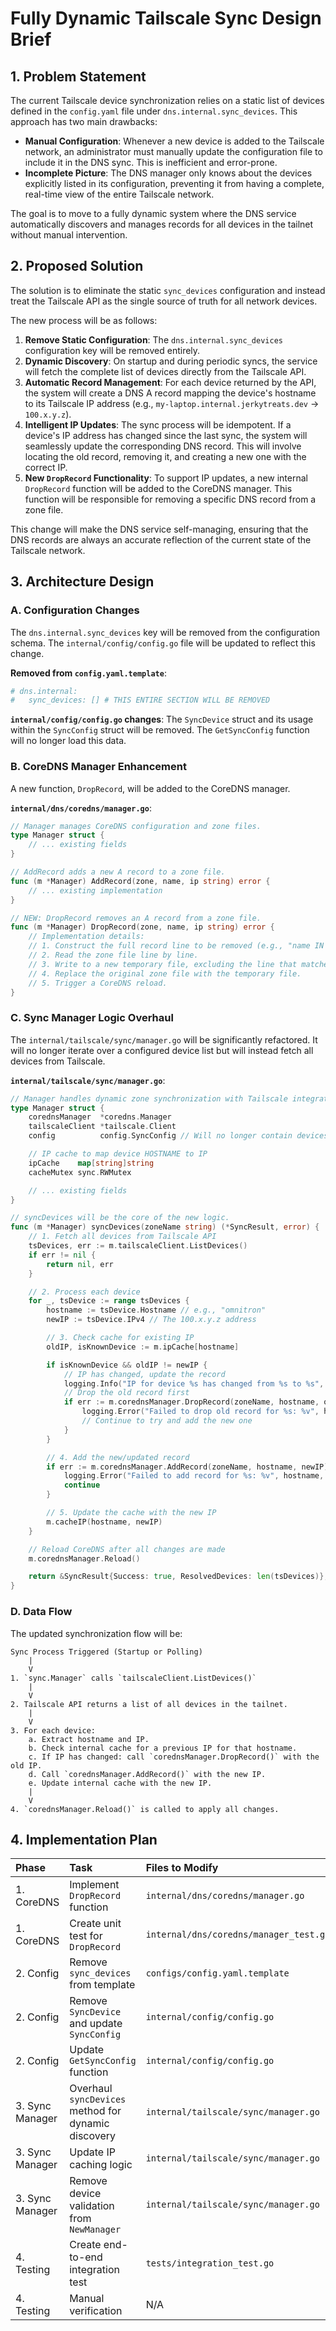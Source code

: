 # Fully Dynamic Tailscale Sync Design Brief

## 1. Problem Statement

The current Tailscale device synchronization relies on a static list of devices defined in the `config.yaml` file under `dns.internal.sync_devices`. This approach has two main drawbacks:

*   **Manual Configuration**: Whenever a new device is added to the Tailscale network, an administrator must manually update the configuration file to include it in the DNS sync. This is inefficient and error-prone.
*   **Incomplete Picture**: The DNS manager only knows about the devices explicitly listed in its configuration, preventing it from having a complete, real-time view of the entire Tailscale network.

The goal is to move to a fully dynamic system where the DNS service automatically discovers and manages records for all devices in the tailnet without manual intervention.

## 2. Proposed Solution

The solution is to eliminate the static `sync_devices` configuration and instead treat the Tailscale API as the single source of truth for all network devices.

The new process will be as follows:

1.  **Remove Static Configuration**: The `dns.internal.sync_devices` configuration key will be removed entirely.
2.  **Dynamic Discovery**: On startup and during periodic syncs, the service will fetch the complete list of devices directly from the Tailscale API.
3.  **Automatic Record Management**: For each device returned by the API, the system will create a DNS A record mapping the device's hostname to its Tailscale IP address (e.g., `my-laptop.internal.jerkytreats.dev` -> `100.x.y.z`).
4.  **Intelligent IP Updates**: The sync process will be idempotent. If a device's IP address has changed since the last sync, the system will seamlessly update the corresponding DNS record. This will involve locating the old record, removing it, and creating a new one with the correct IP.
5.  **New `DropRecord` Functionality**: To support IP updates, a new internal `DropRecord` function will be added to the CoreDNS manager. This function will be responsible for removing a specific DNS record from a zone file.

This change will make the DNS service self-managing, ensuring that the DNS records are always an accurate reflection of the current state of the Tailscale network.

## 3. Architecture Design

### A. Configuration Changes

The `dns.internal.sync_devices` key will be removed from the configuration schema. The `internal/config/config.go` file will be updated to reflect this change.

**Removed from `config.yaml.template`**:
```yaml
# dns.internal:
#   sync_devices: [] # THIS ENTIRE SECTION WILL BE REMOVED
```

**`internal/config/config.go` changes**:
The `SyncDevice` struct and its usage within the `SyncConfig` struct will be removed. The `GetSyncConfig` function will no longer load this data.

### B. CoreDNS Manager Enhancement

A new function, `DropRecord`, will be added to the CoreDNS manager.

**`internal/dns/coredns/manager.go`**:
```go
// Manager manages CoreDNS configuration and zone files.
type Manager struct {
    // ... existing fields
}

// AddRecord adds a new A record to a zone file.
func (m *Manager) AddRecord(zone, name, ip string) error {
    // ... existing implementation
}

// NEW: DropRecord removes an A record from a zone file.
func (m *Manager) DropRecord(zone, name, ip string) error {
    // Implementation details:
    // 1. Construct the full record line to be removed (e.g., "name IN A ip").
    // 2. Read the zone file line by line.
    // 3. Write to a new temporary file, excluding the line that matches the record to be dropped.
    // 4. Replace the original zone file with the temporary file.
    // 5. Trigger a CoreDNS reload.
}
```

### C. Sync Manager Logic Overhaul

The `internal/tailscale/sync/manager.go` will be significantly refactored. It will no longer iterate over a configured device list but will instead fetch all devices from Tailscale.

**`internal/tailscale/sync/manager.go`**:
```go
// Manager handles dynamic zone synchronization with Tailscale integration
type Manager struct {
	corednsManager  *coredns.Manager
	tailscaleClient *tailscale.Client
	config          config.SyncConfig // Will no longer contain devices

	// IP cache to map device HOSTNAME to IP
	ipCache    map[string]string
	cacheMutex sync.RWMutex

	// ... existing fields
}

// syncDevices will be the core of the new logic.
func (m *Manager) syncDevices(zoneName string) (*SyncResult, error) {
    // 1. Fetch all devices from Tailscale API
    tsDevices, err := m.tailscaleClient.ListDevices()
    if err != nil {
        return nil, err
    }

    // 2. Process each device
    for _, tsDevice := range tsDevices {
        hostname := tsDevice.Hostname // e.g., "omnitron"
        newIP := tsDevice.IPv4 // The 100.x.y.z address

        // 3. Check cache for existing IP
        oldIP, isKnownDevice := m.ipCache[hostname]

        if isKnownDevice && oldIP != newIP {
            // IP has changed, update the record
            logging.Info("IP for device %s has changed from %s to %s", hostname, oldIP, newIP)
            // Drop the old record first
            if err := m.corednsManager.DropRecord(zoneName, hostname, oldIP); err != nil {
                logging.Error("Failed to drop old record for %s: %v", hostname, err)
                // Continue to try and add the new one
            }
        }

        // 4. Add the new/updated record
        if err := m.corednsManager.AddRecord(zoneName, hostname, newIP); err != nil {
            logging.Error("Failed to add record for %s: %v", hostname, err)
            continue
        }

        // 5. Update the cache with the new IP
        m.cacheIP(hostname, newIP)
    }

    // Reload CoreDNS after all changes are made
    m.corednsManager.Reload()

    return &SyncResult{Success: true, ResolvedDevices: len(tsDevices)}, nil
}
```

### D. Data Flow

The updated synchronization flow will be:

```
Sync Process Triggered (Startup or Polling)
    |
    V
1. `sync.Manager` calls `tailscaleClient.ListDevices()`
    |
    V
2. Tailscale API returns a list of all devices in the tailnet.
    |
    V
3. For each device:
    a. Extract hostname and IP.
    b. Check internal cache for a previous IP for that hostname.
    c. If IP has changed: call `corednsManager.DropRecord()` with the old IP.
    d. Call `corednsManager.AddRecord()` with the new IP.
    e. Update internal cache with the new IP.
    |
    V
4. `corednsManager.Reload()` is called to apply all changes.
```

## 4. Implementation Plan

| Phase | Task | Files to Modify | Status |
| :--- | :--- | :--- | :--- |
| 1. CoreDNS | Implement `DropRecord` function | `internal/dns/coredns/manager.go` | To Do |
| 1. CoreDNS | Create unit test for `DropRecord` | `internal/dns/coredns/manager_test.go` | To Do |
| 2. Config | Remove `sync_devices` from template | `configs/config.yaml.template` | To Do |
| 2. Config | Remove `SyncDevice` and update `SyncConfig` | `internal/config/config.go` | To Do |
| 2. Config | Update `GetSyncConfig` function | `internal/config/config.go` | To Do |
| 3. Sync Manager | Overhaul `syncDevices` method for dynamic discovery | `internal/tailscale/sync/manager.go` | To Do |
| 3. Sync Manager | Update IP caching logic | `internal/tailscale/sync/manager.go` | To Do |
| 3. Sync Manager | Remove device validation from `NewManager` | `internal/tailscale/sync/manager.go` | To Do |
| 4. Testing | Create end-to-end integration test | `tests/integration_test.go` | To Do |
| 4. Testing | Manual verification | N/A | To Do |

